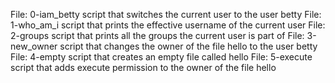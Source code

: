 File: 0-iam_betty script that switches the current user to the user betty
File: 1-who_am_i script that prints the effective username of the current user
File: 2-groups script that prints all the groups the current user is part of
File: 3-new_owner script that changes the owner of the file hello to the user betty
File: 4-empty script that creates an empty file called hello
File: 5-execute script that adds execute permission to the owner of the file hello


